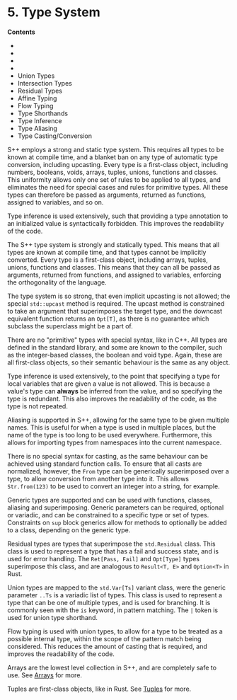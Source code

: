 # 5. Type System

<primary-label ref="header-label"/>

<secondary-label ref="doc-wip"/>

**Contents**

- [](5-1-Non-Primitive-Types.md)
- [](5-2-Arrays.md)
- [](5-3-Tuples.md)
- [](5-4-Function-Types.md)
- Union Types
- Intersection Types
- Residual Types
- Affine Typing
- Flow Typing
- Type Shorthands
- Type Inference
- Type Aliasing
- Type Casting/Conversion

S++ employs a strong and static type system. This requires all types to be known at compile time, and a blanket ban on
any type of automatic type conversion, including upcasting. Every type is a first-class object, including numbers,
booleans, voids, arrays, tuples, unions, functions and classes. This uniformity allows only one set of rules to be
applied to all types, and eliminates the need for special cases and rules for primitive types. All these types can
therefore be passed as arguments, returned as functions, assigned to variables, and so on.

Type inference is used extensively, such that providing a type annotation to an initialized value is syntactically
forbidden. This improves the readability of the code.


The S++ type system is strongly and statically typed. This means that all types are known at compile time, and that
types cannot be implicitly converted. Every type is a first-class object, including arrays, tuples, unions, functions
and classes. This means that they can all be passed as arguments, returned from functions, and assigned to variables,
enforcing the orthogonality of the language.

The type system is so strong, that even implicit upcasting is not allowed; the special `std::upcast` method is required.
The upcast method is constrained to take an argument that superimposes the target type, and the downcast equivalent
function returns an `Opt[T]`, as there is no guarantee which subclass the superclass might be a part of.

There are no "primitive" types with special syntax, like in C++. All types are defined in the standard library, and some
are known to the compiler, such as the integer-based classes, the boolean and void type. Again, these are all
first-class objects, so their semantic behaviour is the same as any object.

Type inference is used extensively, to the point that specifying a type for local variables that are given a value is
not allowed. This is because a value's type can **always** be inferred from the value, and so specifying the type is
redundant. This also improves the readability of the code, as the type is not repeated.

Aliasing is supported in S++, allowing for the same type to be given multiple names. This is useful for when a type is
used in multiple places, but the name of the type is too long to be used everywhere. Furthermore, this allows for
importing types from namespaces into the current namespace.

There is no special syntax for casting, as the same behaviour can be achieved using standard function calls. To ensure
that all casts are normalized, however, the `From` type can be generically superimposed over a type, to allow conversion
from another type into it. This allows `Str.from(123)` to be used to convert an integer into a string, for example.

Generic types are supported and can be used with functions, classes, aliasing and superimposing. Generic parameters can
be required, optional or variadic, and can be constrained to a specific type or set of types. Constraints on `sup` block
generics allow for methods to optionally be added to a class, depending on the generic type.

Residual types are types that superimpose the `std.Residual` class. This class is used to represent a type that has a
fail and success state, and is used for error handling. The `Ret[Pass, Fail]` and `Opt[Type]` types superimpose this
class, and are analogous to `Result<T, E>` and `Option<T>` in Rust.

Union types are mapped to the `std.Var[Ts]` variant class, were the generic parameter `..Ts` is a variadic list of
types. This class is used to represent a type that can be one of multiple types, and is used for branching. It is
commonly seen with the `is` keyword, in pattern matching. The `|` token is used for union type shorthand.

Flow typing is used with union types, to allow for a type to be treated as a possible internal type, within the scope of
the pattern match being considered. This reduces the amount of casting that is required, and improves the readability of
the code.

Arrays are the lowest level collection in S++, and are completely safe to use. See [Arrays](6-1-Arrays.md) for more.

Tuples are first-class objects, like in Rust. See [Tuples](6-4-Tuples.md) for more.


